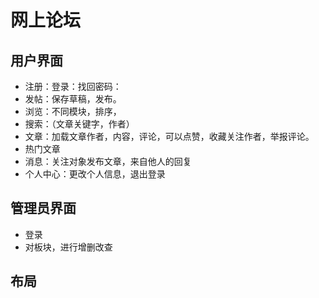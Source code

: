 # 网上论坛
## 用户界面
* 注册：登录：找回密码：
* 发帖：保存草稿，发布。
* 浏览：不同模块，排序，
* 搜索：（文章关键字，作者）
* 文章：加载文章作者，内容，评论，可以点赞，收藏关注作者，举报评论。
* 热门文章
* 消息：关注对象发布文章，来自他人的回复
* 个人中心：更改个人信息，退出登录

## 管理员界面
* 登录
* 对板块，进行增删改查

    
## 布局
